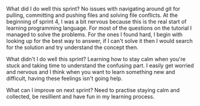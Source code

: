 What did I do well this sprint?
No issues with navigating around git for pulling, committing and pushing files and solving file conflicts. 
At the beginning of sprint 4, I was a bit nervous because this is the real start of learning programming language. For most of the questions on the tutorial I managed to solve the problems. For the ones I found hard, I begin with looking up for the best way to answer, if I can't solve it then I would search for the solution and try understand the concept then. 
 
 What didn't I do well this sprint?
 Learning how to stay calm when you're stuck and taking time to understand the confusing part. I easily get worried and nervous and I think when you want to learn something new and difficult, having these feelings isn't going help. 

 What can I improve on next sprint?
 Need to practise staying calm and collected, be resillient and have fun in my learning process. 